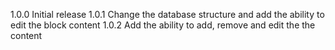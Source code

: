 1.0.0 Initial release
1.0.1 Change the database structure and add the ability to edit the block content
1.0.2 Add the ability to add, remove and edit the the content